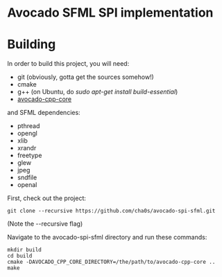 # Avocado SFML SPI implementation

# Building

In order to build this project, you will need:

* git (obviously, gotta get the sources somehow!)
* cmake
* g++ (on Ubuntu, do *sudo apt-get install build-essential*)
* [avocado-cpp-core](https://github.com/cha0s/avocado-cpp-core)

and SFML dependencies:

* pthread
* opengl
* xlib
* xrandr
* freetype
* glew
* jpeg
* sndfile
* openal

First, check out the project:

```
git clone --recursive https://github.com/cha0s/avocado-spi-sfml.git
```

(Note the --recursive flag)

Navigate to the avocado-spi-sfml directory and run these commands:

```
mkdir build
cd build
cmake -DAVOCADO_CPP_CORE_DIRECTORY=/the/path/to/avocado-cpp-core ..
make
```
